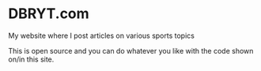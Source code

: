 # DBRYT.com
My website where I post articles on various sports topics

This is open source and you can do whatever you like with the code shown on/in this site.
